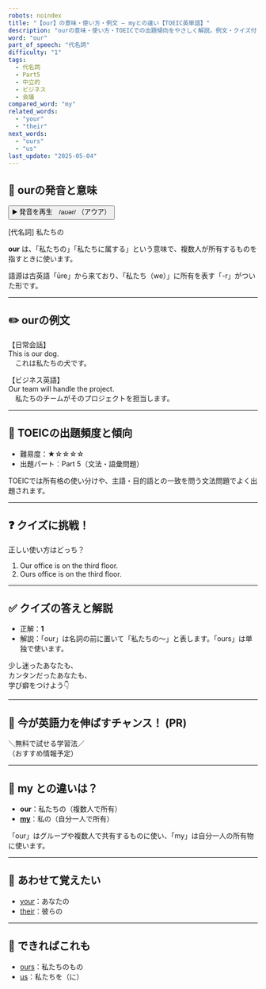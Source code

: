 ```yaml
---
robots: noindex
title: "【our】の意味・使い方・例文 ― myとの違い【TOEIC英単語】"
description: "ourの意味・使い方・TOEICでの出題傾向をやさしく解説。例文・クイズ付きでmyとの違いもわかりやすく学べます。"
word: "our"
part_of_speech: "代名詞"
difficulty: "1"
tags:
  - 代名詞
  - Part5
  - 中立的
  - ビジネス
  - 会議
compared_word: "my"
related_words:
  - "your"
  - "their"
next_words:
  - "ours"
  - "us"
last_update: "2025-05-04"
---
```


## 🔰 ourの発音と意味

<button class="play-audio" onclick="playTTS('our')">
  <span class="play-audio-main">
    ▶️ 発音を再生　/aʊər/
  </span>
  <span class="play-audio-sub">
    （アウア）
  </span>
</button>

[代名詞] 私たちの

**our** は、「私たちの」「私たちに属する」という意味で、複数人が所有するものを指すときに使います。

語源は古英語「ūre」から来ており、「私たち（we）」に所有を表す「-r」がついた形です。

---

## ✏️ ourの例文

【日常会話】  
This is our dog.  
　これは私たちの犬です。

【ビジネス英語】  
Our team will handle the project.  
　私たちのチームがそのプロジェクトを担当します。

---

## 🎯 TOEICの出題頻度と傾向

- 難易度：★☆☆☆☆
- 出題パート：Part 5（文法・語彙問題）

TOEICでは所有格の使い分けや、主語・目的語との一致を問う文法問題でよく出題されます。

---

## ❓ クイズに挑戦！

正しい使い方はどっち？

1. Our office is on the third floor.  
2. Ours office is on the third floor.

---

## ✅ クイズの答えと解説

- 正解：**1**
- 解説：「our」は名詞の前に置いて「私たちの～」と表します。「ours」は単独で使います。

少し迷ったあなたも、  
カンタンだったあなたも、  
学び癖をつけよう👇️

---

## 🚀 今が英語力を伸ばすチャンス！ (PR)

<div class="info-center">
＼無料で試せる学習法／<br>  
（おすすめ情報予定）
</div>

---

## 🤔  my との違いは？

- **our**：私たちの（複数人で所有）
- **[my](/word/my)**：私の（自分一人で所有）

「our」はグループや複数人で共有するものに使い、「my」は自分一人の所有物に使います。

---

## 🧩 あわせて覚えたい

- [your](/word/your)：あなたの
- [their](/word/their)：彼らの

---

## 📖 できればこれも

- [ours](/word/ours)：私たちのもの
- [us](/word/us)：私たちを（に）

<!-- cvid: aid28_bid02 -->
